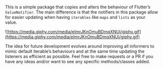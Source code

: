 This is a simple package that copies and alters the behaviour of Flutter’s `ValueNotifier`. The main difference is that the notifiers in this package allow for easier updating when having `iterables` like `maps` and `lists` as your value.

![https://media.giphy.com/media/eImrJKnOmuBDmqXNUj/giphy.gif](https://media.giphy.com/media/eImrJKnOmuBDmqXNUj/giphy.gif)

The idea for future development evolves around improving all informers to mimic default iterable’s behaviours and at the same time updating the listeners as efficient as possible. Feel free to make requests or a PR if you have any ideas and/or want to see any specific methods/classes added.
